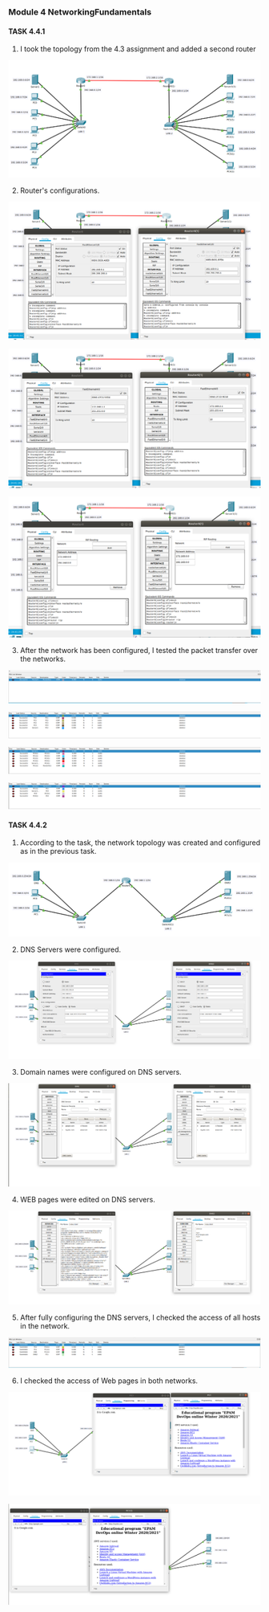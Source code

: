 ### Module 4 NetworkingFundamentals
#### TASK 4.4.1

1.  I took the topology from the 4.3 assignment and added a second router

![](Screenshots/1.png)

2. Router's configurations.

 ![](Screenshots/2.png)
 
 ![](Screenshots/3.png)
 
 ![](Screenshots/4.png)
 
 3.  After the network has been configured, I tested the packet transfer over the networks.
 
 ![](Screenshots/5.png)
  
 ![](Screenshots/6.png)
   
 ![](Screenshots/7.png)
 
 ![](Screenshots/8.png)
  
#### TASK 4.4.2

1. According to the task, the network topology was created and configured as in the previous task.

 ![](Screenshots/9.png)
 
 2. DNS Servers were configured.
 
 ![](Screenshots/13.png) 
 
 3. Domain names were configured on DNS servers.
 
 ![](Screenshots/12.png)
 
 4. WEB pages were edited on DNS servers.
 
 ![](Screenshots/11.png)
 
 5. After fully configuring the DNS servers, I checked the access of all hosts in the network.
 
 ![](Screenshots/10.png)
 
 6. I checked the access of Web pages in both networks.
 
 ![](Screenshots/14.png)
 
 ![](Screenshots/15.png)